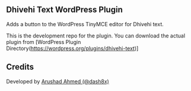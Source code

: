 ## Dhivehi Text WordPress Plugin

Adds a button to the WordPress TinyMCE editor for Dhivehi text.

This is the development repo for the plugin. You can download the actual plugin from [WordPress Plugin Directory(https://wordpress.org/plugins/dhivehi-text)]

## Credits

Developed by [Arushad Ahmed (@dash8x)](http://arushad.org)
